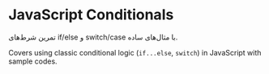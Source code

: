 # JavaScript Conditionals

تمرین شرط‌های if/else و switch/case با مثال‌های ساده.

Covers using classic conditional logic (`if...else`, `switch`) in JavaScript with sample codes.
